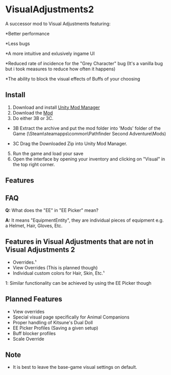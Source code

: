 # VisualAdjustments2


A successor mod to Visual Adjustments featuring:

*Better performance

*Less bugs

*A more intuitive and exlusively ingame UI

*Reduced rate of incidence for the "Grey Character" bug (It's a vanilla bug but i took measures to reduce how often it happens)

*The ability to block the visual effects of Buffs of your choosing


## Install
1. Download and install [Unity Mod Manager](https://www.nexusmods.com/site/mods/21)
2. Download the [Mod](https://github.com/BarleyFlour/VisualAdjustments2/releases/latest/download/VisualAdjustments2.zip)
3. Do either 3B or 3C.

* 3B Extract the archive and put the mod folder into 'Mods' folder of the Game (\Steam\steamapps\common\Pathfinder Second Adventure\Mods)

* 3C Drag the Downloaded Zip into Unity Mod Manager.

5. Run the game and load your save
6. Open the interface by opening your inventory and clicking on "Visual" in the top right corner.

## Features


## FAQ
**Q:** What does the "EE" in "EE Picker" mean? 

**A:** It means "EquipmentEntity", they are individual pieces of equipment e.g. a Helmet, Hair, Gloves, Etc.
##


## Features in Visual Adjustments that are not in Visual Adjustments 2
* Overrides.¹
* View Overrides (This is planned though)
* Individual custom colors for Hair, Skin, Etc.¹

1: Similar functionality can be achieved by using the EE Picker though

## Planned Features
* View overrides
* Special visual page specifically for Animal Companions
* Proper handling of Kitsune's Dual Doll
* EE Picker Profiles (Saving a given setup)
* Buff blocker profiles
* Scale Override

## Note
* It is best to leave the base-game visual settings on default.
